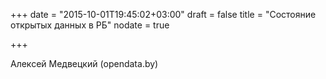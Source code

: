 +++
date = "2015-10-01T19:45:02+03:00"
draft = false
title = "Состояние открытых данных в РБ"
nodate = true

+++

Алексей Медвецкий (opendata.by)
